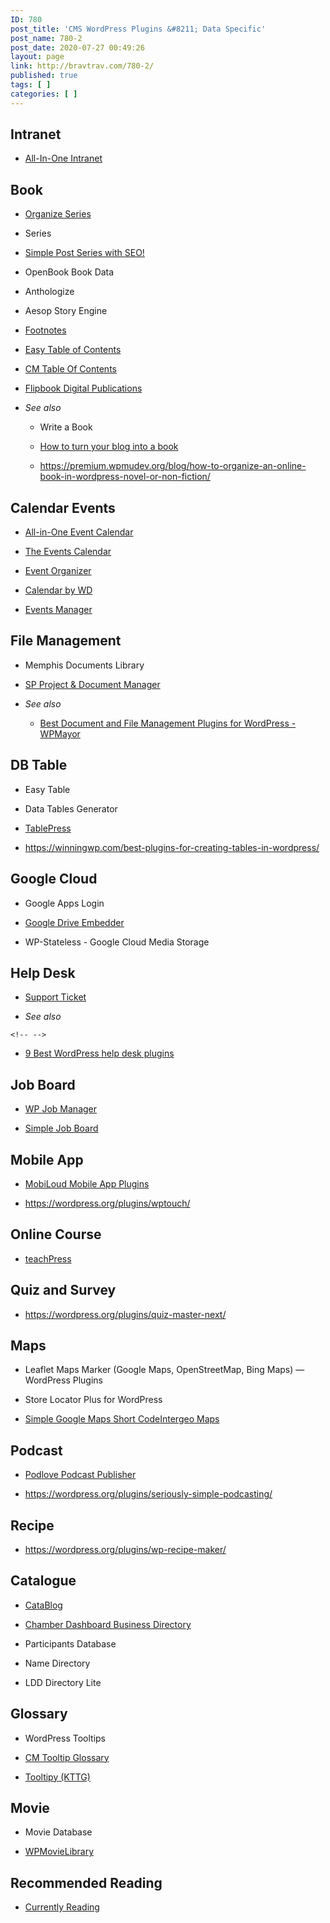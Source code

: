 ```yaml
---
ID: 780
post_title: 'CMS WordPress Plugins &#8211; Data Specific'
post_name: 780-2
post_date: 2020-07-27 00:49:26
layout: page
link: http://bravtrav.com/780-2/
published: true
tags: [ ]
categories: [ ]
---
```

<h2>Intranet</h2>
<ul>
<li><a href="https://wordpress.org/plugins/all-in-one-intranet/">All-In-One Intranet</a></li>
</ul>
<h2>Book</h2>
<ul>
<li>
<p><a href="http://wordpress.org/plugins/organize-series/">Organize Series</a></p>
</li>
<li>
<p>Series</p>
</li>
<li>
<p><a href="http://wordpress.org/plugins/simple-series/">Simple Post Series with SEO!</a></p>
</li>
<li>
<p>OpenBook Book Data</p>
</li>
<li>
<p>Anthologize</p>
</li>
<li>
<p>Aesop Story Engine</p>
</li>
<li>
<p><a href="https://wordpress.org/plugins/footnotes/">Footnotes</a></p>
</li>
<li>
<p><a href="https://wordpress.org/plugins/easy-table-of-contents/">Easy Table of Contents</a></p>
</li>
<li>
<p><a href="http://wordpress.org/plugins/cm-table-of-content/">CM Table Of Contents</a></p>
</li>
<li>
<p><a href="https://wordpress.org/plugins/digital-publications-by-supsystic/">Flipbook Digital Publications</a></p>
</li>
<li>
<p><em>See also</em></p>
<ul>
<li>
<p>Write a Book</p>
</li>
<li>
<p><a href="https://en.blog.wordpress.com/2012/04/04/how-to-turn-your-blog-into-a-book/">How to turn your blog into a book</a></p>
</li>
<li>
<p><a href="https://premium.wpmudev.org/blog/how-to-organize-an-online-book-in-wordpress-novel-or-non-fiction/">https://premium.wpmudev.org/blog/how-to-organize-an-online-book-in-wordpress-novel-or-non-fiction/</a></p>
</li>
</ul>
</li>
</ul>
<h2>Calendar Events</h2>
<ul>
<li>
<p><a href="http://wordpress.org/plugins/all-in-one-event-calendar/">All-in-One Event Calendar</a></p>
</li>
<li>
<p><a href="http://wordpress.org/plugins/the-events-calendar/">The Events Calendar</a></p>
</li>
<li>
<p><a href="https://wordpress.org/plugins/event-organiser/">Event Organizer</a></p>
</li>
<li>
<p><a href="https://wordpress.org/plugins/spider-event-calendar/">Calendar by WD</a></p>
</li>
<li>
<p><a href="https://wordpress.org/plugins/events-manager/">Events Manager</a></p>
</li>
</ul>
<h2>File Management</h2>
<ul>
<li>
<p>Memphis Documents Library</p>
</li>
<li>
<p><a href="http://wordpress.org/plugins/sp-client-document-manager/">SP Project &amp; Document Manager</a></p>
</li>
<li>
<p><em>See also</em></p>
<ul>
<li><a href="http://www.wpmayor.com/best-document-file-management-plugins-wordpress/">Best Document and File Management Plugins for WordPress - WPMayor</a></li>
</ul>
</li>
</ul>
<h2>DB Table</h2>
<ul>
<li>
<p>Easy Table</p>
</li>
<li>
<p>Data Tables Generator</p>
</li>
<li>
<p><a href="http://wordpress.org/plugins/tablepress/">TablePress</a></p>
</li>
<li>
<p><a href="https://winningwp.com/best-plugins-for-creating-tables-in-wordpress/">https://winningwp.com/best-plugins-for-creating-tables-in-wordpress/</a></p>
</li>
</ul>
<h2>Google Cloud</h2>
<ul>
<li>
<p>Google Apps Login</p>
</li>
<li>
<p><a href="https://wordpress.org/plugins/google-drive-embedder/">Google Drive Embedder</a></p>
</li>
<li>
<p>WP-Stateless - Google Cloud Media Storage</p>
</li>
</ul>
<h2>Help Desk</h2>
<ul>
<li>
<p><a href="https://wordpress.org/plugins/support-ticket/">Support Ticket</a></p>
</li>
<li>
<p><em>See also</em></p>
</li>
</ul>
<pre><code class="language-{=html}">&lt;!-- --&gt;</code></pre>
<ul>
<li><a href="http://wpwonder.com/wordpress-help-desk-plugin/">9 Best WordPress help desk plugins</a></li>
</ul>
<h2>Job Board</h2>
<ul>
<li>
<p><a href="https://wordpress.org/plugins/wp-job-manager/">WP Job Manager</a></p>
</li>
<li>
<p><a href="https://wordpress.org/plugins/simple-job-board/">Simple Job Board</a></p>
</li>
</ul>
<h2>Mobile App</h2>
<ul>
<li>
<p><a href="https://wordpress.org/plugins/mobiloud-mobile-app-plugin/">MobiLoud Mobile App Plugins</a></p>
</li>
<li>
<p><a href="https://wordpress.org/plugins/wptouch/">https://wordpress.org/plugins/wptouch/</a></p>
</li>
</ul>
<h2>Online Course</h2>
<ul>
<li><a href="https://wordpress.org/plugins/teachpress/">teachPress</a></li>
</ul>
<h2>Quiz and Survey</h2>
<ul>
<li><a href="https://wordpress.org/plugins/quiz-master-next/">https://wordpress.org/plugins/quiz-master-next/</a></li>
</ul>
<h2>Maps</h2>
<ul>
<li>
<p>Leaflet Maps Marker (Google Maps, OpenStreetMap, Bing Maps) — WordPress Plugins</p>
</li>
<li>
<p>Store Locator Plus for WordPress</p>
</li>
<li>
<p><a href="https://wordpress.org/plugins/simple-google-maps-short-code/">Simple Google Maps Short Code</a><a href="https://wordpress.org/plugins/intergeo-maps/">Intergeo Maps</a></p>
</li>
</ul>
<h2>Podcast</h2>
<ul>
<li>
<p><a href="http://wordpress.org/plugins/podlove-podcasting-plugin-for-wordpress/">Podlove Podcast Publisher</a></p>
</li>
<li>
<p><a href="https://wordpress.org/plugins/seriously-simple-podcasting/">https://wordpress.org/plugins/seriously-simple-podcasting/</a></p>
</li>
</ul>
<h2>Recipe</h2>
<ul>
<li><a href="https://wordpress.org/plugins/wp-recipe-maker/">https://wordpress.org/plugins/wp-recipe-maker/</a></li>
</ul>
<h2>Catalogue</h2>
<ul>
<li>
<p><a href="https://wordpress.org/plugins/catablog/">CataBlog</a></p>
</li>
<li>
<p><a href="http://wordpress.org/plugins/chamber-dashboard-business-directory/">Chamber Dashboard Business Directory</a></p>
</li>
<li>
<p>Participants Database</p>
</li>
<li>
<p>Name Directory</p>
</li>
<li>
<p>LDD Directory Lite</p>
</li>
</ul>
<h2>Glossary</h2>
<ul>
<li>
<p>WordPress Tooltips</p>
</li>
<li>
<p><a href="http://wordpress.org/plugins/enhanced-tooltipglossary/">CM Tooltip Glossary</a></p>
</li>
<li>
<p><a href="http://wordpress.org/plugins/bluet-keywords-tooltip-generator/">Tooltipy (KTTG)</a></p>
</li>
</ul>
<h2>Movie</h2>
<ul>
<li>
<p>Movie Database</p>
</li>
<li>
<p><a href="https://wordpress.org/plugins/wpmovielibrary/">WPMovieLibrary</a></p>
</li>
</ul>
<h2>Recommended Reading</h2>
<ul>
<li><a href="https://wordpress.org/plugins/currently-reading/">Currently Reading</a></li>
</ul>